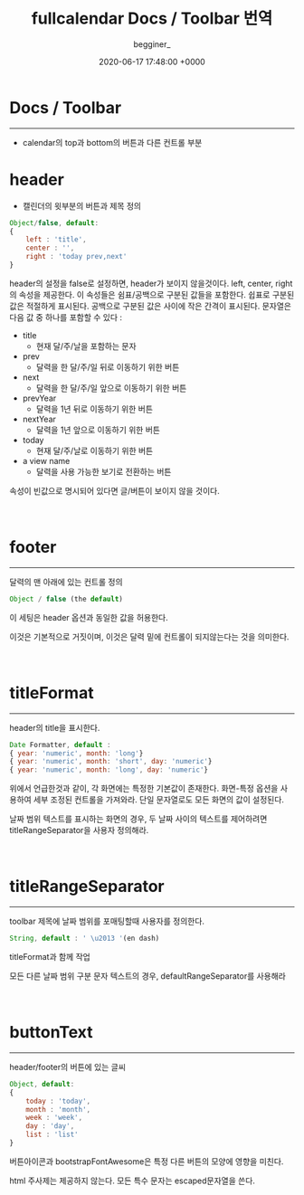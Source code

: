 ﻿---
layout: post
title:  fullcalendar Docs / Toolbar 번역
date:   2020-06-17 17:48:00 +0000
description: fullcalendar Docs / Toolbar 번역
img: toolbar.PNG
tags: [More]
author: begginer_
---

# Docs / Toolbar

---

- calendar의 top과 bottom의 버튼과 다른 컨트롤 부분

# header



- 캘린더의 윗부분의 버튼과 제목 정의

```jsx
Object/false, default:
{
	left : 'title',
	center : '',
	right : 'today prev,next'
}
```

 header의 설정을 false로 설정하면, header가 보이지 않을것이다. left, center, right의 속성을 제공한다. 이 속성들은 쉼표/공백으로 구분된 값들을 포함한다. 쉽표로 구분된 값은 적절하게 표시된다. 공백으로 구분된 값은 사이에 작은 간격이 표시된다. 문자열은 다음 값 중 하나를 포함할 수 있다 :

- title
    - 현재 달/주/날을 포함하는 문자
- prev
    - 달력을 한 달/주/일 뒤로 이동하기 위한 버튼
- next
    - 달력을 한 달/주/일 앞으로 이동하기 위한 버튼
- prevYear
    - 달력을 1년 뒤로 이동하기 위한 버튼
- nextYear
    - 달력을 1년 앞으로 이동하기 위한 버튼
- today
    - 현재 달/주/날로 이동하기 위한 버튼
- a view name
    - 달력을 사용 가능한 보기로 전환하는 버튼

속성이 빈값으로 명시되어 있다면 글/버튼이 보이지 않을 것이다.
<br><br><br>

# footer

---

달력의 맨 아래에 있는 컨트롤 정의

```jsx
Object / false (the default)
```

이 세팅은 header 옵션과 동일한 값을 허용한다.

이것은 기본적으로 거짓이며, 이것은 달력 밑에 컨트롤이 되지않는다는 것을 의미한다.
<br><br><br>

# titleFormat

---

header의 title을 표시한다.

```jsx
Date Formatter, default :
{ year: 'numeric', month: 'long'}
{ year: 'numeric', month: 'short', day: 'numeric'}
{ year: 'numeric', month: 'long', day: 'numeric'}
```

 위에서 언급한것과 같이, 각 화면에는 특정한 기본값이 존재한다. 화면-특정 옵션을 사용하여 세부 조정된 컨트롤을 가져와라. 단일 문자열로도 모든 화면의 값이 설정된다.

날짜 범위 텍스트를 표시하는 화면의 경우, 두 날짜 사이의 텍스트를 제어하려면 titleRangeSeparator을 사용자 정의해라.
<br><br><br>

# titleRangeSeparator

---

toolbar 제목에 날짜 범위를 포매팅할때 사용자를 정의한다.

```jsx
String, default : ' \u2013 '(en dash)
```

titleFormat과 함께 작업

모든 다른 날짜 범위 구분 문자 텍스트의 경우, defaultRangeSeparator를 사용해라
<br><br><br>

# buttonText

---

header/footer의 버튼에 있는 글씨

```jsx
Object, default:
{
	today : 'today',
	month : 'month',
	week : 'week',
	day : 'day',
	list : 'list'
}
```

 버튼아이콘과 bootstrapFontAwesome은 특정 다른 버튼의 모양에 영향을 미친다.

html 주사제는 제공하지 않는다. 모든 특수 문자는 escaped문자열을 쓴다.